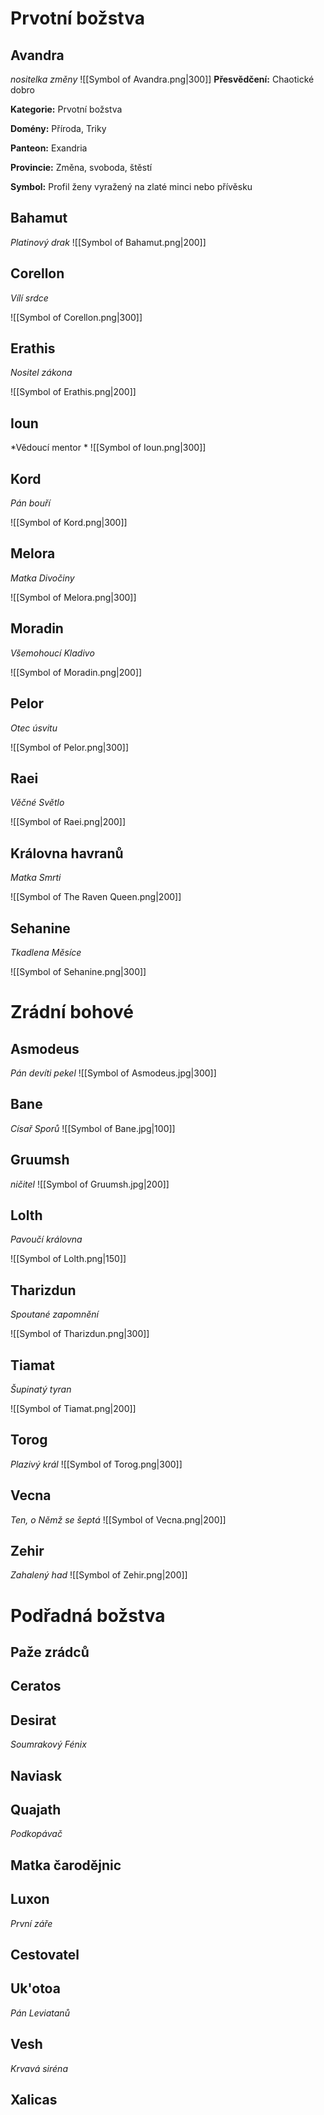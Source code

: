 # Prvotní božstva

## Avandra
*nositelka změny*
![[Symbol of Avandra.png|300]]
**Přesvědčení:** Chaotické dobro

**Kategorie:** Prvotní božstva

**Domény:** Příroda, Triky

**Panteon:** Exandria

**Provincie:** Změna, svoboda, štěstí

**Symbol:** Profil ženy vyražený na zlaté minci nebo přívěsku

## Bahamut
*Platinový drak*
![[Symbol of Bahamut.png|200]]

## Corellon
*Vílí srdce*

![[Symbol of Corellon.png|300]]

## Erathis
*Nositel zákona*

![[Symbol of Erathis.png|200]]

## Ioun
*Vědoucí mentor *
![[Symbol of Ioun.png|300]]

## Kord
*Pán bouří*

![[Symbol of Kord.png|300]]

## Melora
*Matka Divočiny*

![[Symbol of Melora.png|300]]

## Moradin
*Všemohoucí Kladivo*

![[Symbol of Moradin.png|200]]

## Pelor
*Otec úsvitu*

![[Symbol of Pelor.png|300]]

## Raei
*Věčné Světlo*

![[Symbol of Raei.png|200]]

## Královna havranů
*Matka Smrti*

![[Symbol of The Raven Queen.png|200]]

## Sehanine
*Tkadlena Měsíce*

![[Symbol of Sehanine.png|300]]

# Zrádní bohové

## Asmodeus
*Pán devíti pekel*
![[Symbol of Asmodeus.jpg|300]]

## Bane
*Císař Sporů*
![[Symbol of Bane.jpg|100]]

## Gruumsh
*ničitel*
![[Symbol of Gruumsh.jpg|200]]

## Lolth
*Pavoučí královna*

![[Symbol of Lolth.png|150]]

## Tharizdun
*Spoutané zapomnění*

![[Symbol of Tharizdun.png|300]]

## Tiamat
*Šupinatý tyran*

![[Symbol of Tiamat.png|200]]

## Torog
*Plazivý král*
![[Symbol of Torog.png|300]]

## Vecna
*Ten, o Němž se šeptá*
![[Symbol of Vecna.png|200]]

## Zehir
*Zahalený had*
![[Symbol of Zehir.png|200]]


# Podřadná božstva

## Paže zrádců

## Ceratos

## Desirat
*Soumrakový Fénix*

## Naviask

## Quajath
*Podkopávač*

## Matka čarodějnic

## Luxon
*První záře*

## Cestovatel

## Uk'otoa
*Pán Leviatanů*

## Vesh
*Krvavá siréna*

## Xalicas


